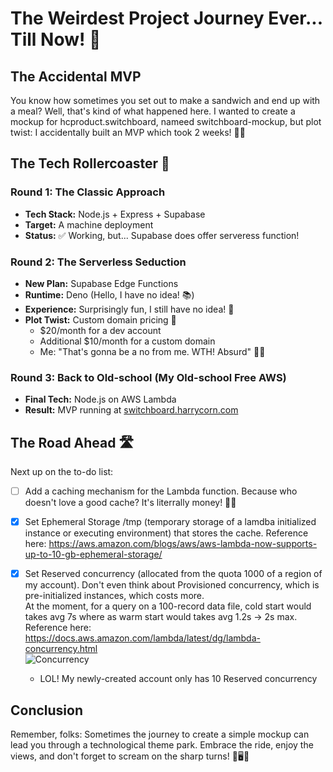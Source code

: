 # The Weirdest Project Journey Ever... Till Now! 🎢

## The Accidental MVP

You know how sometimes you set out to make a sandwich and end up with a meal? Well, that's kind of what happened here. I wanted to create a mockup for hcproduct.switchboard, nameed switchboard-mockup, but plot twist: I accidentally built an MVP which took 2 weeks! 🤦‍♂️

## The Tech Rollercoaster 🎢

### Round 1: The Classic Approach

- **Tech Stack:** Node.js + Express + Supabase
- **Target:** A machine deployment
- **Status:** ✅ Working, but... Supabase does offer serveress function!

### Round 2: The Serverless Seduction

- **New Plan:** Supabase Edge Functions
- **Runtime:** Deno (Hello, I have no idea! 📚)
- **Experience:** Surprisingly fun, I still have no idea! 🎉
- **Plot Twist:** Custom domain pricing 💸
  - $20/month for a dev account
  - Additional $10/month for a custom domain
  - Me: "That's gonna be a no from me. WTH! Absurd" 🙅‍♂️

### Round 3: Back to Old-school (My Old-school Free AWS)

- **Final Tech:** Node.js on AWS Lambda
- **Result:** MVP running at [switchboard.harrycorn.com](https://switchboard.harrycorn.com)

## The Road Ahead 🛣️

Next up on the to-do list:

- [ ] Add a caching mechanism for the Lambda function. Because who doesn't love a good cache? It's literrally money! 🍪💾
- [x] Set Ephemeral Storage /tmp (temporary storage of a lamdba initialized instance or executing environment) that stores the cache. Reference here: https://aws.amazon.com/blogs/aws/aws-lambda-now-supports-up-to-10-gb-ephemeral-storage/
- [x] Set Reserved concurrency (allocated from the quota 1000 of a region of my account). Don't even think about Provisioned concurrency, which is pre-initialized instances, which costs more.\
       At the moment, for a query on a 100-record data file, cold start would takes avg 7s where as warm start would takes avg 1.2s -> 2s max. \
       Reference here: https://docs.aws.amazon.com/lambda/latest/dg/lambda-concurrency.html \
       ![ Concurrency](https://docs.aws.amazon.com/images/lambda/latest/dg/images/concurrency-7-reserved-vs-provisioned.png)

  - LOL! My newly-created account only has 10 Reserved concurrency

## Conclusion

Remember, folks: Sometimes the journey to create a simple mockup can lead you through a technological theme park. Embrace the ride, enjoy the views, and don't forget to scream on the sharp turns! 🎢🖥️🚀
